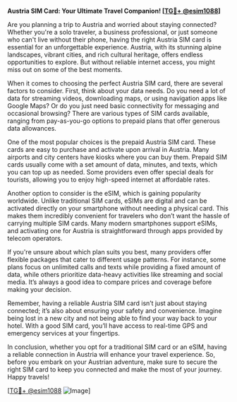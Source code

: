 **Austria SIM Card: Your Ultimate Travel Companion! [[TG💪+ @esim1088](https://t.me/s/esim1088)]**

Are you planning a trip to Austria and worried about staying connected? Whether you're a solo traveler, a business professional, or just someone who can't live without their phone, having the right Austria SIM card is essential for an unforgettable experience. Austria, with its stunning alpine landscapes, vibrant cities, and rich cultural heritage, offers endless opportunities to explore. But without reliable internet access, you might miss out on some of the best moments.

When it comes to choosing the perfect Austria SIM card, there are several factors to consider. First, think about your data needs. Do you need a lot of data for streaming videos, downloading maps, or using navigation apps like Google Maps? Or do you just need basic connectivity for messaging and occasional browsing? There are various types of SIM cards available, ranging from pay-as-you-go options to prepaid plans that offer generous data allowances.

One of the most popular choices is the prepaid Austria SIM card. These cards are easy to purchase and activate upon arrival in Austria. Many airports and city centers have kiosks where you can buy them. Prepaid SIM cards usually come with a set amount of data, minutes, and texts, which you can top up as needed. Some providers even offer special deals for tourists, allowing you to enjoy high-speed internet at affordable rates.

Another option to consider is the eSIM, which is gaining popularity worldwide. Unlike traditional SIM cards, eSIMs are digital and can be activated directly on your smartphone without needing a physical card. This makes them incredibly convenient for travelers who don’t want the hassle of carrying multiple SIM cards. Many modern smartphones support eSIMs, and activating one for Austria is straightforward through apps provided by telecom operators.

If you're unsure about which plan suits you best, many providers offer flexible packages that cater to different usage patterns. For instance, some plans focus on unlimited calls and texts while providing a fixed amount of data, while others prioritize data-heavy activities like streaming and social media. It’s always a good idea to compare prices and coverage before making your decision.

Remember, having a reliable Austria SIM card isn’t just about staying connected; it’s also about ensuring your safety and convenience. Imagine being lost in a new city and not being able to find your way back to your hotel. With a good SIM card, you’ll have access to real-time GPS and emergency services at your fingertips.

In conclusion, whether you opt for a traditional SIM card or an eSIM, having a reliable connection in Austria will enhance your travel experience. So, before you embark on your Austrian adventure, make sure to secure the right SIM card to keep you connected and make the most of your journey. Happy travels!

[[TG💪+ @esim1088](https://t.me/s/esim1088) ![Image](https://i.postimg.cc/Y0z9fWf4/image.png)]